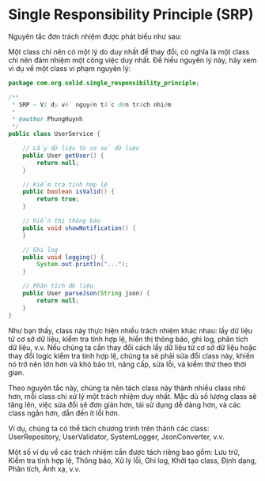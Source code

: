 # Single Responsibility Principle (SRP)

Nguyên tắc đơn trách nhiệm được phát biểu như sau:

Một class chỉ nên có một lý do duy nhất để thay đổi, có nghĩa là một class chỉ nên đảm nhiệm một
công việc duy nhất.
Để hiểu nguyên lý này, hãy xem ví dụ về một class vi phạm nguyên lý:

```java
package com.org.solid.single_responsibility_principle;

/**
 * SRP – Ví dụ về nguyên tắc đơn trách nhiệm
 *
 * @author PhungHuynh
 */
public class UserService {

    // Lấy dữ liệu từ cơ sở dữ liệu
    public User getUser() {
        return null;
    }

    // Kiểm tra tính hợp lệ
    public boolean isValid() {
        return true;
    }

    // Hiển thị thông báo
    public void showNotification() {
    }

    // Ghi log
    public void logging() {
        System.out.println("...");
    }

    // Phân tích dữ liệu
    public User parseJson(String json) {
        return null;
    }
}
```

Như bạn thấy, class này thực hiện nhiều trách nhiệm khác nhau: lấy dữ liệu từ cơ sở dữ liệu, kiểm
tra tính hợp lệ, hiển thị thông báo, ghi log, phân tích dữ liệu, v.v. Nếu chúng ta cần thay đổi
cách lấy dữ liệu từ cơ sở dữ liệu hoặc thay đổi logic kiểm tra tính hợp lệ, chúng ta sẽ phải sửa
đổi class này, khiến nó trở nên lớn hơn và khó bảo trì, nâng cấp, sửa lỗi, và kiểm thử theo thời
gian.

Theo nguyên tắc này, chúng ta nên tách class này thành nhiều class nhỏ hơn, mỗi class chỉ xử lý một
trách nhiệm duy nhất. Mặc dù số lượng class sẽ tăng lên, việc sửa đổi sẽ đơn giản hơn, tái sử dụng
dễ dàng hơn, và các class ngắn hơn, dẫn đến ít lỗi hơn.

Ví dụ, chúng ta có thể tách chương trình trên thành các class: UserRepository, UserValidator,
SystemLogger, JsonConverter, v.v.

Một số ví dụ về các trách nhiệm cần được tách riêng bao gồm: Lưu trữ, Kiểm tra tính hợp lệ, Thông
báo, Xử lý lỗi, Ghi log, Khởi tạo class, Định dạng, Phân tích, Ánh xạ, v.v.